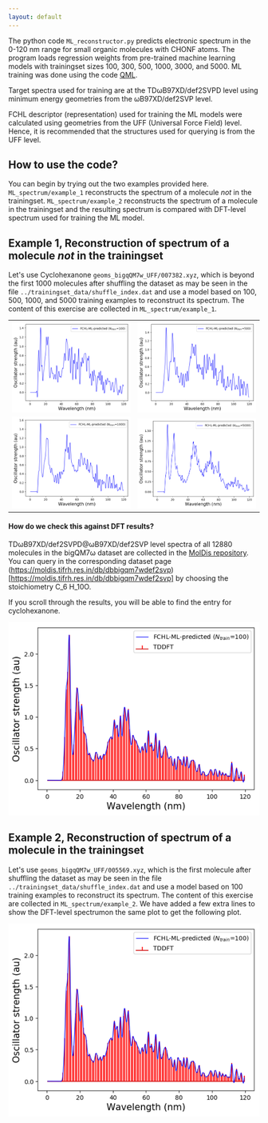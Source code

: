 ```yaml
---
layout: default
---
```

The python code `ML_reconstructor.py` predicts electronic spectrum in the 0-120 nm range for small organic molecules with CHONF atoms. The program loads 
regression weights from pre-trained machine learning models with trainingset sizes 100, 300, 500, 1000, 3000, and 5000. ML training was done using the code [QML](https://www.qmlcode.org/).

Target spectra used for training are at the TDωB97XD/def2SVPD level using minimum energy geometries from the ωB97XD/def2SVP level. 

FCHL descriptor (representation) used for training the ML models were calculated using geometries from the UFF (Universal Force Field) level. Hence, it is recommended that the structures used for querying is from the UFF level. 

## How to use the code?
You can begin by trying out the two examples provided here. `ML_spectrum/example_1` reconstructs the spectrum of a molecule _not_ in the trainingset. `ML_spectrum/example_2` reconstructs the spectrum of a molecule in the trainingset and the resulting spectrum is compared with DFT-level spectrum used for training the ML model.        

## Example 1, Reconstruction of spectrum of a molecule _not_ in the trainingset    
Let's use Cyclohexanone `geoms_bigqQM7w_UFF/007382.xyz`, which is beyond the first 1000 molecules after shuffling the dataset as may be seen in the file `../trainingset_data/shuffle_index.dat` and use a model based on 100, 500, 1000, and 5000 training examples to reconstruct its spectrum. The content of this exercise are collected in `ML_spectrum/example_1`.

<table>
  <tr>
    <td> <img src="./example_1/query_spec_reconstructed_0100.png"  alt="1" width = 360px  ></td>
    <td><img src="./example_1/query_spec_reconstructed_0500.png" alt="2" width = 360px ></td>
   </tr> 
   <tr>
      <td><img src="./example_1/query_spec_reconstructed_1000.png" alt="3" width = 360px></td>
      <td><img src="./example_1/query_spec_reconstructed_5000.png" align="right" alt="4" width = 360px></td>
  </tr>
</table>

#### How do we check this against DFT results? 

 TDωB97XD/def2SVPD@ωB97XD/def2SVP level spectra of all 12880 molecules in the bigQM7ω dataset are collected in the [MolDis repository](http://moldis.tifrh.res.in). You can query in the corresponding dataset page (https://moldis.tifrh.res.in/db/dbbigqm7wdef2svp)[https://moldis.tifrh.res.in/db/dbbigqm7wdef2svp] by choosing the stoichiometry C$\_6$ H$\_{10}$O. 
 
If you scroll through the results, you will be able to find the entry for cyclohexanone.  

![image](./example_2/query_spec_reconstructed.png)


## Example 2, Reconstruction of spectrum of a molecule in the trainingset    
Let's use `geoms_bigqQM7w_UFF/005569.xyz`, which is the first molecule after shuffling the dataset as may be seen in the file `../trainingset_data/shuffle_index.dat` and use a model based on 100 training examples to reconstruct its spectrum. The content of this exercise are collected in `ML_spectrum/example_2`. We have added a few extra lines to show the DFT-level spectrumon the same plot to get the following plot.

![image](./example_2/query_spec_reconstructed.png)
